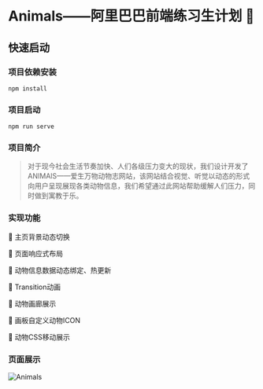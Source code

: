 # Animals——阿里巴巴前端练习生计划 🌱

## 快速启动

### 项目依赖安装

```
npm install
```

### 项目启动

```
npm run serve
```

### 项目简介

> 对于现今社会生活节奏加快、人们各级压力变大的现状，我们设计开发了ANIMAlS——爱生万物动物志网站，该网站结合视觉、听觉以动态的形式向用户呈现展现各类动物信息，我们希望通过此网站帮助缓解人们压力，同时做到寓教于乐。

### 实现功能

💬 主页背景动态切换

💬 页面响应式布局

💬 动物信息数据动态绑定、热更新

💬 Transition动画

💬 动物画廊展示

💬 画板自定义动物ICON

💬 动物CSS移动展示

### 页面展示

![Animals](./assets/home.png)